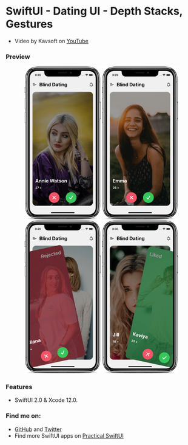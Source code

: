 # SwiftUI - Dating UI - Depth Stacks, Gestures

- Video by Kavsoft on [YouTube](https://youtu.be/8gIsZb9miG0)

### Preview

<p align="middle">
      <img src="preview/preview-1.png" width="200" />
      <img src="preview/preview-2.png" width="200" /> 
      <img src="preview/preview-3.png" width="200" />
      <img src="preview/preview-4.png" width="200" /> 
</p>

### Features

- SwiftUI 2.0 & Xcode 12.0.
<!--
- Image Picker, ChatBubble, BubbleArrow.
- ScrollView, ScrollViewReader, Scroll To Bottom.
- fullScreenCover, clipShape, onChange, animation.
-->

### Find me on:

- [GitHub](https://github.com/duonghominhhuy) and [Twitter](https://twitter.com/duonghominhhuy)
- Find more SwiftUI apps on [Practical SwiftUI](https://github.com/duonghominhhuy/practical-swiftui)


